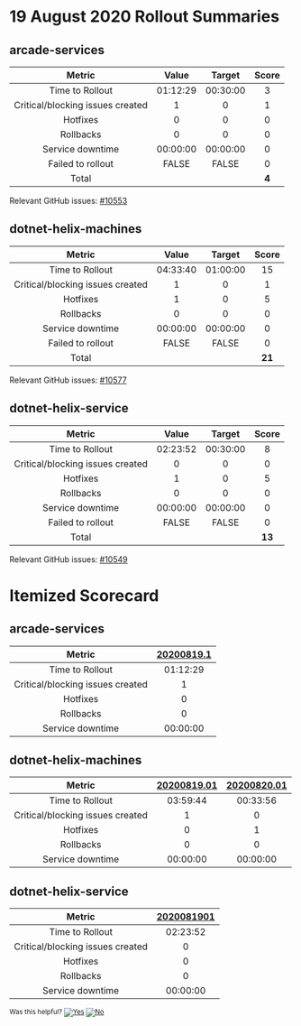 # 19 August 2020 Rollout Summaries

## arcade-services

|              Metric              |   Value  |  Target  |   Score   |
|:--------------------------------:|:--------:|:--------:|:---------:|
| Time to Rollout                  | 01:12:29 | 00:30:00 |     3     |
| Critical/blocking issues created |     1    |    0     |     1     |
| Hotfixes                         |     0    |    0     |     0     |
| Rollbacks                        |     0    |    0     |     0     |
| Service downtime                 | 00:00:00 | 00:00:00 |     0     |
| Failed to rollout                |   FALSE  |   FALSE  |     0     |
| Total                            |          |          |   **4**   |

Relevant GitHub issues: [#10553](https://github.com/dotnet/core-eng/issues/10553)
## dotnet-helix-machines

|              Metric              |   Value  |  Target  |   Score   |
|:--------------------------------:|:--------:|:--------:|:---------:|
| Time to Rollout                  | 04:33:40 | 01:00:00 |     15     |
| Critical/blocking issues created |     1    |    0     |     1     |
| Hotfixes                         |     1    |    0     |     5     |
| Rollbacks                        |     0    |    0     |     0     |
| Service downtime                 | 00:00:00 | 00:00:00 |     0     |
| Failed to rollout                |   FALSE  |   FALSE  |     0     |
| Total                            |          |          |   **21**   |

Relevant GitHub issues: [#10577](https://github.com/dotnet/core-eng/issues/10577)
## dotnet-helix-service

|              Metric              |   Value  |  Target  |   Score   |
|:--------------------------------:|:--------:|:--------:|:---------:|
| Time to Rollout                  | 02:23:52 | 00:30:00 |     8     |
| Critical/blocking issues created |     0    |    0     |     0     |
| Hotfixes                         |     1    |    0     |     5     |
| Rollbacks                        |     0    |    0     |     0     |
| Service downtime                 | 00:00:00 | 00:00:00 |     0     |
| Failed to rollout                |   FALSE  |   FALSE  |     0     |
| Total                            |          |          |   **13**   |

Relevant GitHub issues: [#10549](https://github.com/dotnet/core-eng/issues/10549)
# Itemized Scorecard

## arcade-services

| Metric | [20200819.1](https://dev.azure.com/dnceng/7ea9116e-9fac-403d-b258-b31fcf1bb293/_build/results?buildId=778122) |
|:-----:|:-----:|
| Time to Rollout | 01:12:29 |
| Critical/blocking issues created | 1 |
| Hotfixes | 0 |
| Rollbacks | 0 |
| Service downtime | 00:00:00 |


## dotnet-helix-machines

| Metric | [20200819.01](https://dev.azure.com/dnceng/7ea9116e-9fac-403d-b258-b31fcf1bb293/_build/results?buildId=777637) | [20200820.01](https://dev.azure.com/dnceng/7ea9116e-9fac-403d-b258-b31fcf1bb293/_build/results?buildId=781114) |
|:-----:|:-----:|:-----:|
| Time to Rollout | 03:59:44 | 00:33:56 |
| Critical/blocking issues created | 1 | 0 |
| Hotfixes | 0 | 1 |
| Rollbacks | 0 | 0 |
| Service downtime | 00:00:00 | 00:00:00 |


## dotnet-helix-service

| Metric | [2020081901](https://dev.azure.com/dnceng/7ea9116e-9fac-403d-b258-b31fcf1bb293/_build/results?buildId=778157) |
|:-----:|:-----:|
| Time to Rollout | 02:23:52 |
| Critical/blocking issues created | 0 |
| Hotfixes | 0 |
| Rollbacks | 0 |
| Service downtime | 00:00:00 |



<!-- Begin Generated Content: Doc Feedback -->
<sub>Was this helpful? [![Yes](https://helix.dot.net/f/ip/5?p=Documentation%5CTeamProcess%5CRollout-Scorecards%5CScorecard_2020-08-19.md)](https://helix.dot.net/f/p/5?p=Documentation%5CTeamProcess%5CRollout-Scorecards%5CScorecard_2020-08-19.md) [![No](https://helix.dot.net/f/in)](https://helix.dot.net/f/n/5?p=Documentation%5CTeamProcess%5CRollout-Scorecards%5CScorecard_2020-08-19.md)</sub>
<!-- End Generated Content-->
